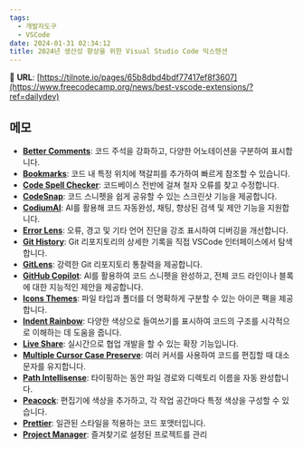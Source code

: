 ```yaml
---
tags:
  - 개발자도구
  - VSCode
date: 2024-01-31 02:34:12
title: 2024년 생산성 향상을 위한 Visual Studio Code 익스텐션
---
```

🔗 **URL**: [https://tilnote.io/pages/65b8dbd4bdf77417ef8f3607](https://www.freecodecamp.org/news/best-vscode-extensions/?ref=dailydev)

## 메모

- [**Better Comments**](https://marketplace.visualstudio.com/items?itemName=aaron-bond.better-comments): 코드 주석을 강화하고, 다양한 어노테이션을 구분하여 표시합니다.
- [**Bookmarks**](https://marketplace.visualstudio.com/items?itemName=alefragnani.Bookmarks): 코드 내 특정 위치에 책갈피를 추가하여 빠르게 참조할 수 있습니다.
- [**Code Spell Checker**](https://marketplace.visualstudio.com/items?itemName=streetsidesoftware.code-spell-checker): 코드베이스 전반에 걸쳐 철자 오류를 찾고 수정합니다.
- [**CodeSnap**](https://marketplace.visualstudio.com/items?itemName=adpyke.codesnap): 코드 스니펫을 쉽게 공유할 수 있는 스크린샷 기능을 제공합니다.
- [**CodiumAI**](https://marketplace.visualstudio.com/items?itemName=Codium.codium): AI를 활용해 코드 자동완성, 채팅, 향상된 검색 및 제안 기능을 지원합니다.
- [**Error Lens**](https://marketplace.visualstudio.com/items?itemName=usernamehw.errorlens): 오류, 경고 및 기타 언어 진단을 강조 표시하여 디버깅을 개선합니다.
- [**Git History**](https://marketplace.visualstudio.com/items?itemName=donjayamanne.githistory): Git 리포지토리의 상세한 기록을 직접 VSCode 인터페이스에서 탐색합니다.
- [**GitLens**](https://marketplace.visualstudio.com/items?itemName=eamodio.gitlens): 강력한 Git 리포지토리 통찰력을 제공합니다.
- [**GitHub Copilot**](https://marketplace.visualstudio.com/items?itemName=GitHub.copilot): AI를 활용하여 코드 스니펫을 완성하고, 전체 코드 라인이나 블록에 대한 지능적인 제안을 제공합니다.
- [**Icons Themes**](https://marketplace.visualstudio.com/items?itemName=Equinusocio.vsc-material-theme-icons): 파일 타입과 폴더를 더 명확하게 구분할 수 있는 아이콘 팩을 제공합니다.
- [**Indent Rainbow**](https://marketplace.visualstudio.com/items?itemName=oderwat.indent-rainbow): 다양한 색상으로 들여쓰기를 표시하여 코드의 구조를 시각적으로 이해하는 데 도움을 줍니다.
- [**Live Share**](https://marketplace.visualstudio.com/items?itemName=MS-vsliveshare.vsliveshare): 실시간으로 협업 개발을 할 수 있는 확장 기능입니다.
- [**Multiple Cursor Case Preserve**](https://marketplace.visualstudio.com/items?itemName=Cardinal90.multi-cursor-case-preserve): 여러 커서를 사용하여 코드를 편집할 때 대소문자를 유지합니다.
- [**Path Intellisense**](https://marketplace.visualstudio.com/items?itemName=christian-kohler.path-intellisense): 타이핑하는 동안 파일 경로와 디렉토리 이름을 자동 완성합니다.
- [**Peacock**](https://marketplace.visualstudio.com/items?itemName=johnpapa.vscode-peacock): 편집기에 색상을 추가하고, 각 작업 공간마다 특정 색상을 구성할 수 있습니다.
- [**Prettier**](https://marketplace.visualstudio.com/items?itemName=esbenp.prettier-vscode): 일관된 스타일을 적용하는 코드 포맷터입니다.
- [**Project Manager**](https://marketplace.visualstudio.com/items?itemName=alefragnani.project-manager): 즐겨찾기로 설정된 프로젝트를 관리
